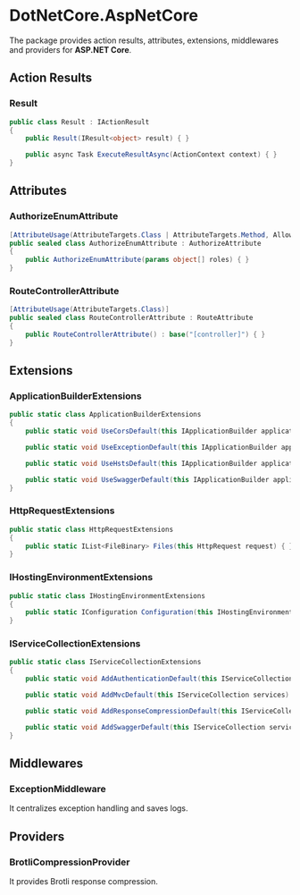 # DotNetCore.AspNetCore

The package provides action results, attributes, extensions, middlewares and providers for **ASP.NET Core**.

## Action Results

### Result

```cs
public class Result : IActionResult
{
    public Result(IResult<object> result) { }

    public async Task ExecuteResultAsync(ActionContext context) { }
}
```

## Attributes

### AuthorizeEnumAttribute

```cs
[AttributeUsage(AttributeTargets.Class | AttributeTargets.Method, AllowMultiple = true)]
public sealed class AuthorizeEnumAttribute : AuthorizeAttribute
{
    public AuthorizeEnumAttribute(params object[] roles) { }
}
```

### RouteControllerAttribute

```cs
[AttributeUsage(AttributeTargets.Class)]
public sealed class RouteControllerAttribute : RouteAttribute
{
    public RouteControllerAttribute() : base("[controller]") { }
}
```

## Extensions

### ApplicationBuilderExtensions

```cs
public static class ApplicationBuilderExtensions
{
    public static void UseCorsDefault(this IApplicationBuilder application) { }

    public static void UseExceptionDefault(this IApplicationBuilder application, IHostingEnvironment environment) { }

    public static void UseHstsDefault(this IApplicationBuilder application, IHostingEnvironment environment) { }

    public static void UseSwaggerDefault(this IApplicationBuilder application) { }
}
```

### HttpRequestExtensions

```cs
public static class HttpRequestExtensions
{
    public static IList<FileBinary> Files(this HttpRequest request) { }
}
```

### IHostingEnvironmentExtensions

```cs
public static class IHostingEnvironmentExtensions
{
    public static IConfiguration Configuration(this IHostingEnvironment environment) { }
}
```

### IServiceCollectionExtensions

```cs
public static class IServiceCollectionExtensions
{
    public static void AddAuthenticationDefault(this IServiceCollection services) { }

    public static void AddMvcDefault(this IServiceCollection services) { }

    public static void AddResponseCompressionDefault(this IServiceCollection services) { }

    public static void AddSwaggerDefault(this IServiceCollection services) { }
}
```

## Middlewares

### ExceptionMiddleware

It centralizes exception handling and saves logs.

## Providers

### BrotliCompressionProvider

It provides Brotli response compression.
